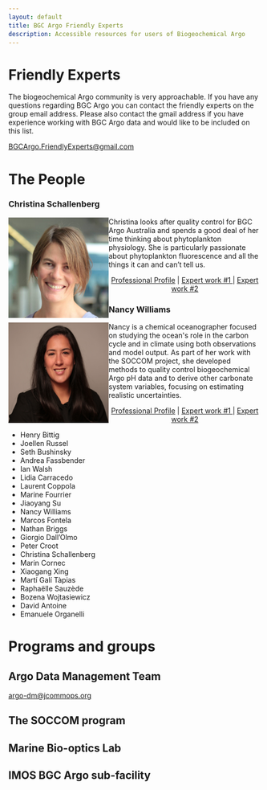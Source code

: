 ```yaml
---
layout: default
title: BGC Argo Friendly Experts
description: Accessible resources for users of Biogeochemical Argo
---
```


# Friendly Experts
The biogeochemical Argo community is very approachable. If you have any questions regarding BGC Argo you can contact the friendly experts on the group email address. Please also contact the gmail address if you have experience working with BGC Argo data and would like to be included on this list.

[BGCArgo.FriendlyExperts@gmail.com](mailto:BGCArgo.FriendlyExperts@gmail.com?)

# The People

### Christina Schallenberg
<img align="left" width="200" height="200" src="./Profiles/C_Schallenberg.jpg">
Christina looks after quality control for BGC Argo Australia and spends a good deal of her time thinking about phytoplankton physiology. She is particularly passionate about phytoplankton fluorescence and all the things it can and can’t tell us.

<p style="text-align: center;"> 
<a href = "https://www.utas.edu.au/profiles/staff/imas/christina-schallenberg">Professional Profile</a> | <a href ="https://www.frontiersin.org/articles/10.3389/fmars.2019.00595/full">Expert work #1 </a> | <a href ="https://bg.copernicus.org/articles/17/793/2020/">Expert work #2</a>
</p>

### Nancy Williams
<img align="left" width="200" height="200" src="./Profiles/NL_Williams.png">
Nancy is a chemical oceanographer focused on studying the ocean's role in the carbon cycle and in climate using both observations and model output.  As part of her work with the SOCCOM project, she developed methods to quality control biogeochemical Argo pH data and to derive other carbonate system variables, focusing on estimating realistic uncertainties.

<p style="text-align: center;"> 
<a href = "https://www.marine.usf.edu/nancy-williams/">Professional Profile</a> | <a href ="https://agupubs.onlinelibrary.wiley.com/doi/full/10.1002/2016GB005541">Expert work #1 </a> | <a href ="https://agupubs.onlinelibrary.wiley.com/doi/full/10.1002/2016GL068539">Expert work #2</a>
</p>

- Henry Bittig
- Joellen Russel
- Seth Bushinsky
- Andrea Fassbender
- Ian Walsh
- Lidia Carracedo
- Laurent Coppola
- Marine Fourrier
- Jiaoyang Su
- Nancy Williams
- Marcos Fontela
- Nathan Briggs
- Giorgio Dall’Olmo
- Peter Croot
- Christina Schallenberg
- Marin Cornec
- Xiaogang Xing
- Martí Galí Tàpias
- Raphaëlle Sauzède
- Bozena Wojtasiewicz
- David Antoine
- Emanuele Organelli

# Programs and groups
## Argo Data Management Team
[argo-dm@jcommops.org](mailto:argo-dm@jcommops.org?)

## The SOCCOM program


## Marine Bio-optics Lab


## IMOS BGC Argo sub-facility


